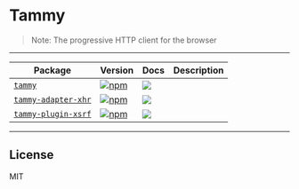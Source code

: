 # Tammy
> Note: The progressive HTTP client for the browser

---

| Package | Version | Docs | Description |
| ------- | ------- | ---- | ----------- |
| [`tammy`](/packages/tammy) | [![npm](https://img.shields.io/npm/v/tammy.svg?style=flat-square)](https://www.npmjs.com/package/tammy) | [![](https://img.shields.io/badge/API%20Docs-markdown-lightgrey.svg?style=flat-square)](/packages/tammy#readme) |  |
| [`tammy-adapter-xhr`](/packages/tammy-adapter-xhr) | [![npm](https://img.shields.io/npm/v/tammy-adapter-xhr.svg?style=flat-square)](https://www.npmjs.com/package/tammy-adapter-xhr) | [![](https://img.shields.io/badge/API%20Docs-markdown-lightgrey.svg?style=flat-square)](/packages/tammy-adapter-xhr#readme) |  |
| [`tammy-plugin-xsrf`](/packages/tammy-plugin-xsrf) | [![npm](https://img.shields.io/npm/v/tammy-plugin-xsrf.svg?style=flat-square)](https://www.npmjs.com/package/tammy-plugin-xsrf) | [![](https://img.shields.io/badge/API%20Docs-markdown-lightgrey.svg?style=flat-square)](/packages/tammy-plugin-xsrf#readme) |  |

---

## License

MIT
